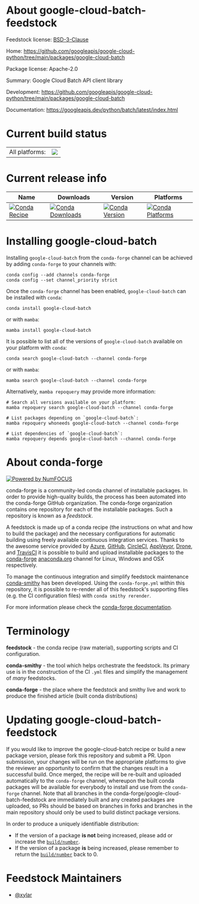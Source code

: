 About google-cloud-batch-feedstock
==================================

Feedstock license: [BSD-3-Clause](https://github.com/conda-forge/google-cloud-batch-feedstock/blob/main/LICENSE.txt)

Home: https://github.com/googleapis/google-cloud-python/tree/main/packages/google-cloud-batch

Package license: Apache-2.0

Summary: Google Cloud Batch API client library

Development: https://github.com/googleapis/google-cloud-python/tree/main/packages/google-cloud-batch

Documentation: https://googleapis.dev/python/batch/latest/index.html

Current build status
====================


<table><tr><td>All platforms:</td>
    <td>
      <a href="https://dev.azure.com/conda-forge/feedstock-builds/_build/latest?definitionId=20227&branchName=main">
        <img src="https://dev.azure.com/conda-forge/feedstock-builds/_apis/build/status/google-cloud-batch-feedstock?branchName=main">
      </a>
    </td>
  </tr>
</table>

Current release info
====================

| Name | Downloads | Version | Platforms |
| --- | --- | --- | --- |
| [![Conda Recipe](https://img.shields.io/badge/recipe-google--cloud--batch-green.svg)](https://anaconda.org/conda-forge/google-cloud-batch) | [![Conda Downloads](https://img.shields.io/conda/dn/conda-forge/google-cloud-batch.svg)](https://anaconda.org/conda-forge/google-cloud-batch) | [![Conda Version](https://img.shields.io/conda/vn/conda-forge/google-cloud-batch.svg)](https://anaconda.org/conda-forge/google-cloud-batch) | [![Conda Platforms](https://img.shields.io/conda/pn/conda-forge/google-cloud-batch.svg)](https://anaconda.org/conda-forge/google-cloud-batch) |

Installing google-cloud-batch
=============================

Installing `google-cloud-batch` from the `conda-forge` channel can be achieved by adding `conda-forge` to your channels with:

```
conda config --add channels conda-forge
conda config --set channel_priority strict
```

Once the `conda-forge` channel has been enabled, `google-cloud-batch` can be installed with `conda`:

```
conda install google-cloud-batch
```

or with `mamba`:

```
mamba install google-cloud-batch
```

It is possible to list all of the versions of `google-cloud-batch` available on your platform with `conda`:

```
conda search google-cloud-batch --channel conda-forge
```

or with `mamba`:

```
mamba search google-cloud-batch --channel conda-forge
```

Alternatively, `mamba repoquery` may provide more information:

```
# Search all versions available on your platform:
mamba repoquery search google-cloud-batch --channel conda-forge

# List packages depending on `google-cloud-batch`:
mamba repoquery whoneeds google-cloud-batch --channel conda-forge

# List dependencies of `google-cloud-batch`:
mamba repoquery depends google-cloud-batch --channel conda-forge
```


About conda-forge
=================

[![Powered by
NumFOCUS](https://img.shields.io/badge/powered%20by-NumFOCUS-orange.svg?style=flat&colorA=E1523D&colorB=007D8A)](https://numfocus.org)

conda-forge is a community-led conda channel of installable packages.
In order to provide high-quality builds, the process has been automated into the
conda-forge GitHub organization. The conda-forge organization contains one repository
for each of the installable packages. Such a repository is known as a *feedstock*.

A feedstock is made up of a conda recipe (the instructions on what and how to build
the package) and the necessary configurations for automatic building using freely
available continuous integration services. Thanks to the awesome service provided by
[Azure](https://azure.microsoft.com/en-us/services/devops/), [GitHub](https://github.com/),
[CircleCI](https://circleci.com/), [AppVeyor](https://www.appveyor.com/),
[Drone](https://cloud.drone.io/welcome), and [TravisCI](https://travis-ci.com/)
it is possible to build and upload installable packages to the
[conda-forge](https://anaconda.org/conda-forge) [anaconda.org](https://anaconda.org/)
channel for Linux, Windows and OSX respectively.

To manage the continuous integration and simplify feedstock maintenance
[conda-smithy](https://github.com/conda-forge/conda-smithy) has been developed.
Using the ``conda-forge.yml`` within this repository, it is possible to re-render all of
this feedstock's supporting files (e.g. the CI configuration files) with ``conda smithy rerender``.

For more information please check the [conda-forge documentation](https://conda-forge.org/docs/).

Terminology
===========

**feedstock** - the conda recipe (raw material), supporting scripts and CI configuration.

**conda-smithy** - the tool which helps orchestrate the feedstock.
                   Its primary use is in the construction of the CI ``.yml`` files
                   and simplify the management of *many* feedstocks.

**conda-forge** - the place where the feedstock and smithy live and work to
                  produce the finished article (built conda distributions)


Updating google-cloud-batch-feedstock
=====================================

If you would like to improve the google-cloud-batch recipe or build a new
package version, please fork this repository and submit a PR. Upon submission,
your changes will be run on the appropriate platforms to give the reviewer an
opportunity to confirm that the changes result in a successful build. Once
merged, the recipe will be re-built and uploaded automatically to the
`conda-forge` channel, whereupon the built conda packages will be available for
everybody to install and use from the `conda-forge` channel.
Note that all branches in the conda-forge/google-cloud-batch-feedstock are
immediately built and any created packages are uploaded, so PRs should be based
on branches in forks and branches in the main repository should only be used to
build distinct package versions.

In order to produce a uniquely identifiable distribution:
 * If the version of a package **is not** being increased, please add or increase
   the [``build/number``](https://docs.conda.io/projects/conda-build/en/latest/resources/define-metadata.html#build-number-and-string).
 * If the version of a package **is** being increased, please remember to return
   the [``build/number``](https://docs.conda.io/projects/conda-build/en/latest/resources/define-metadata.html#build-number-and-string)
   back to 0.

Feedstock Maintainers
=====================

* [@xylar](https://github.com/xylar/)


